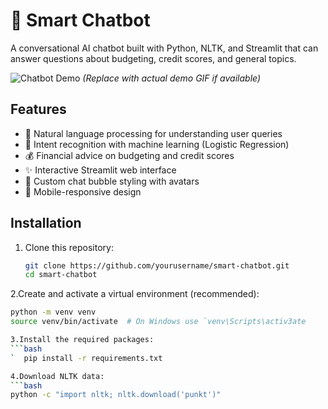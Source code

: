 # 🤖 Smart Chatbot

A conversational AI chatbot built with Python, NLTK, and Streamlit that can answer questions about budgeting, credit scores, and general topics.

![Chatbot Demo](demo.gif) *(Replace with actual demo GIF if available)*

## Features

- 💬 Natural language processing for understanding user queries
- 🎯 Intent recognition with machine learning (Logistic Regression)
- 💰 Financial advice on budgeting and credit scores
- ✨ Interactive Streamlit web interface
- 🎨 Custom chat bubble styling with avatars
- 📱 Mobile-responsive design

## Installation

1. Clone this repository:
   ```bash
   git clone https://github.com/yourusername/smart-chatbot.git
   cd smart-chatbot

2.Create and activate a virtual environment (recommended):
   ```bash
   python -m venv venv
   source venv/bin/activate  # On Windows use `venv\Scripts\activ3ate

3.Install the required packages:
   ```bash
`  pip install -r requirements.txt

4.Download NLTK data:
   ```bash
   python -c "import nltk; nltk.download('punkt')"




